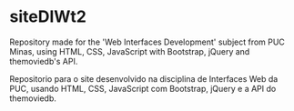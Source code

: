 # siteDIWt2

Repository made for the 'Web Interfaces Development' subject from PUC Minas, using HTML, CSS, JavaScript with Bootstrap, jQuery and themoviedb's API.

Repositorio para o site desenvolvido na disciplina de Interfaces Web da PUC, usando HTML, CSS, JavaScript com Bootstrap, jQuery e a API do themoviedb.
